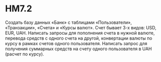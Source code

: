 # HM7.2

Создать базу данных «Банк» с таблицами «Пользователи», «Транзакции», «Счета» и «Курсы валют». 
Счет бывает 3-х видов: USD, EUR, UAH. 
Написать запросы для пополнения счета в нужной валюте, перевода средств с одного счета на другой, 
конвертации валюты по курсу в рамках счетов одного пользователя. 
Написать запрос для получения суммарных средств на счету одного пользователя в UAH (расчет по курсу).
